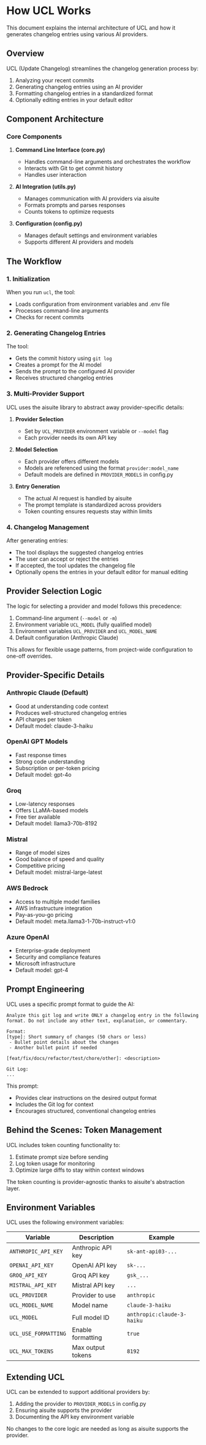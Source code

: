 # How UCL Works

This document explains the internal architecture of UCL and how it generates changelog entries using various AI providers.

## Overview

UCL (Update Changelog) streamlines the changelog generation process by:

1. Analyzing your recent commits
2. Generating changelog entries using an AI provider
3. Formatting changelog entries in a standardized format
4. Optionally editing entries in your default editor

## Component Architecture

### Core Components

1. **Command Line Interface (core.py)**

   - Handles command-line arguments and orchestrates the workflow
   - Interacts with Git to get commit history
   - Handles user interaction

2. **AI Integration (utils.py)**

   - Manages communication with AI providers via aisuite
   - Formats prompts and parses responses
   - Counts tokens to optimize requests

3. **Configuration (config.py)**

   - Manages default settings and environment variables
   - Supports different AI providers and models

## The Workflow

### 1. Initialization

When you run `ucl`, the tool:

- Loads configuration from environment variables and .env file
- Processes command-line arguments
- Checks for recent commits

### 2. Generating Changelog Entries

The tool:

- Gets the commit history using `git log`
- Creates a prompt for the AI model
- Sends the prompt to the configured AI provider
- Receives structured changelog entries

### 3. Multi-Provider Support

UCL uses the aisuite library to abstract away provider-specific details:

1. **Provider Selection**

   - Set by `UCL_PROVIDER` environment variable or `--model` flag
   - Each provider needs its own API key

2. **Model Selection**

   - Each provider offers different models
   - Models are referenced using the format `provider:model_name`
   - Default models are defined in `PROVIDER_MODELS` in config.py

3. **Entry Generation**
   - The actual AI request is handled by aisuite
   - The prompt template is standardized across providers
   - Token counting ensures requests stay within limits

### 4. Changelog Management

After generating entries:

- The tool displays the suggested changelog entries
- The user can accept or reject the entries
- If accepted, the tool updates the changelog file
- Optionally opens the entries in your default editor for manual editing

## Provider Selection Logic

The logic for selecting a provider and model follows this precedence:

1. Command-line argument (`--model` or `-m`)
2. Environment variable `UCL_MODEL` (fully qualified model)
3. Environment variables `UCL_PROVIDER` and `UCL_MODEL_NAME`
4. Default configuration (Anthropic Claude)

This allows for flexible usage patterns, from project-wide configuration to one-off overrides.

## Provider-Specific Details

### Anthropic Claude (Default)

- Good at understanding code context
- Produces well-structured changelog entries
- API charges per token
- Default model: claude-3-haiku

### OpenAI GPT Models

- Fast response times
- Strong code understanding
- Subscription or per-token pricing
- Default model: gpt-4o

### Groq

- Low-latency responses
- Offers LLaMA-based models
- Free tier available
- Default model: llama3-70b-8192

### Mistral

- Range of model sizes
- Good balance of speed and quality
- Competitive pricing
- Default model: mistral-large-latest

### AWS Bedrock

- Access to multiple model families
- AWS infrastructure integration
- Pay-as-you-go pricing
- Default model: meta.llama3-1-70b-instruct-v1:0

### Azure OpenAI

- Enterprise-grade deployment
- Security and compliance features
- Microsoft infrastructure
- Default model: gpt-4

## Prompt Engineering

UCL uses a specific prompt format to guide the AI:

```text
Analyze this git log and write ONLY a changelog entry in the following format. Do not include any other text, explanation, or commentary.

Format:
[type]: Short summary of changes (50 chars or less)
 - Bullet point details about the changes
 - Another bullet point if needed

[feat/fix/docs/refactor/test/chore/other]: <description>

Git Log:
...
```

This prompt:

- Provides clear instructions on the desired output format
- Includes the Git log for context
- Encourages structured, conventional changelog entries

## Behind the Scenes: Token Management

UCL includes token counting functionality to:

1. Estimate prompt size before sending
2. Log token usage for monitoring
3. Optimize large diffs to stay within context windows

The token counting is provider-agnostic thanks to aisuite's abstraction layer.

## Environment Variables

UCL uses the following environment variables:

| Variable             | Description       | Example                    |
| -------------------- | ----------------- | -------------------------- |
| `ANTHROPIC_API_KEY`  | Anthropic API key | `sk-ant-api03-...`         |
| `OPENAI_API_KEY`     | OpenAI API key    | `sk-...`                   |
| `GROQ_API_KEY`       | Groq API key      | `gsk_...`                  |
| `MISTRAL_API_KEY`    | Mistral API key   | `...`                      |
| `UCL_PROVIDER`       | Provider to use   | `anthropic`                |
| `UCL_MODEL_NAME`     | Model name        | `claude-3-haiku`           |
| `UCL_MODEL`          | Full model ID     | `anthropic:claude-3-haiku` |
| `UCL_USE_FORMATTING` | Enable formatting | `true`                     |
| `UCL_MAX_TOKENS`     | Max output tokens | `8192`                     |

## Extending UCL

UCL can be extended to support additional providers by:

1. Adding the provider to `PROVIDER_MODELS` in config.py
2. Ensuring aisuite supports the provider
3. Documenting the API key environment variable

No changes to the core logic are needed as long as aisuite supports the provider.
